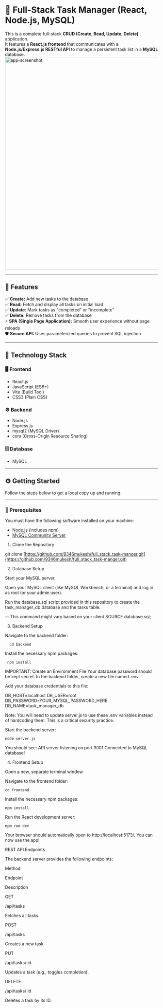 # 🧩 Full-Stack Task Manager (React, Node.js, MySQL)

This is a complete full-stack **CRUD (Create, Read, Update, Delete)** application.  
It features a **React.js frontend** that communicates with a **Node.js/Express.js RESTful API** to manage a persistent task list in a **MySQL** database.
<img width="1389" height="700" alt="app-screenshot" src="https://github.com/user-attachments/assets/cccecd47-1799-4adf-8bb1-12a2b20fcb4c" />

---

## 🚀 Features

✅ **Create:** Add new tasks to the database  
✅ **Read:** Fetch and display all tasks on initial load  
✅ **Update:** Mark tasks as "completed" or "incomplete"  
✅ **Delete:** Remove tasks from the database  
⚡ **SPA (Single Page Application):** Smooth user experience without page reloads  
🛡️ **Secure API:** Uses parameterized queries to prevent SQL injection  

---

## 🧠 Technology Stack

### 🖥️ Frontend
- React.js  
- JavaScript (ES6+)  
- Vite (Build Tool)  
- CSS3 (Plain CSS)

### ⚙️ Backend
- Node.js  
- Express.js  
- mysql2 (MySQL Driver)  
- cors (Cross-Origin Resource Sharing)

### 🗄️ Database
- MySQL

---

## ⚙️ Getting Started

Follow the steps below to get a local copy up and running.

---

### 🧩 Prerequisites

You must have the following software installed on your machine:

- [Node.js](https://nodejs.org) (includes npm)
- [MySQL Community Server](https://dev.mysql.com/downloads/mysql/) 

1. Clone the Repository

git clone [https://github.com/9346mukesh/full_stack_task-manger.git](https://github.com/9346mukesh/full_stack_task-manger.git)

2. Database Setup

Start your MySQL server.

Open your MySQL client (like MySQL Workbench, or a terminal) and log in as root (or your admin user).

Run the database.sql script provided in this repository to create the task_manager_db database and the tasks table.

-- This command might vary based on your client
SOURCE database.sql;

3. Backend Setup

Navigate to the backend folder:

      cd backend

Install the necessary npm packages:

     npm install

IMPORTANT: Create an Environment File
Your database password should be kept secret. In the backend folder, create a new file named .env.

Add your database credentials to this file:

DB_HOST=localhost
DB_USER=root
DB_PASSWORD=YOUR_MYSQL_PASSWORD_HERE
DB_NAME=task_manager_db

Note: You will need to update server.js to use these .env variables instead of hardcoding them. This is a critical security practice.

Start the backend server:

    node server.js

You should see:
API server listening on port 3001
Connected to MySQL database!

4. Frontend Setup

Open a new, separate terminal window.

Navigate to the frontend folder:

    cd frontend

Install the necessary npm packages:

    npm install
 
Run the React development server:

    npm run dev

Your browser should automatically open to http://localhost:5173/. You can now use the app!

REST API Endpoints

The backend server provides the following endpoints:

Method

Endpoint

Description

GET

/api/tasks

Fetches all tasks.

POST

/api/tasks

Creates a new task.

PUT

/api/tasks/:id

Updates a task (e.g., toggles completion).

DELETE

/api/tasks/:id

Deletes a task by its ID.

